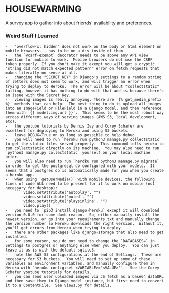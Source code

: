 # HOUSEWARMING
A survey app to gather info about friends' availability and preferences.

### Weird Stuff I Learned
    -   "overflow-x: hidden" does not work on the body or html element on mobile browsers... has to be on a div inside of them.
    -   the `@csrf-exempt` decorator needs to be above any API view function for mobile to work.  Mobile browsers do not use the CSRF token properly. If you don't make it exempt you will get a cryptic "string did not match expected pattern" error on fetch requests that makes literally no sense at all. 
    -   changing the "SECRET_KEY" in Django's settings to a random string of letters does not seem to work, and will trigger an error when trying to deploy to Heroku.  The error will be about "collectstatic" failing, however it has nothing to do with that and is because there's an issue with the Secret Key.
    -   viewing images is really annoying. There are `{% get_media_prefix %}` methods that can help.  The best thing to do is upload all images into an ImageField or FileField in a Django Model, and then reference them with `{{ model.img.url }}`.  This seems to be the most robust way across different ways of serving images (AWS S3, local development, etc).
    -   the youtube tutorials by Dennis Ivy and Corey Schafer are excellent for deploying to Heroku and using S3 buckets
    -   leave DEBUG=True on as long as possible to help debug
    -   you will need to run `heroku run python3 manage.py collectstatic` to get the static files served properly.  This command tells heroku to run collectstatic directly on its machine.  You may also need to run `python3 manage.py collectstatic` yourself on your local machine prior.
    -   you will also need to run `heroku run python3 manage.py migrate` in order to get the postgresql db configured with your models.  It seems that a postgres db is automatically made for you when you create a heroku app.
    -   when using `getUserMedia()` with mobile devices, the following lines of code ALL need to be present for it to work on mobile (not necessary for desktop):
        ``` video.setAttribute('autoplay', "")
            video.setAttribute('muted', "")
            video.setAttribute('playsinline', "")
            video.play() ```
    -   you need to `pip3 install django-heroku` except it will download version 0.0.0 for some dumb reason.  So, either manually install the newest version, or go into your requirements.txt and manually change the version number so Heroku downloads the right version.  Without it, you'll get errors from Heroku when trying to deploy
    -   there are other packages like django-storage that also need to get installed.
    -   for some reason, you do not need to change the `DATABASES=` in Settings to postgres or anything else when you deploy.  You can just leave it as is with the default sqlite3.
    -   note the AWS S3 configurations at the end of Settings.  These are necessary for S3 buckets.  You will need to set up some of these variables as environment variables, and manually configure them in Heroku with `heroku config:set <VARIABLE>='<VALUE>'`.  See the Corey Schafer youtube tutorials for details.
    -   you can send user uploaded images via JS fetch as a base64 dataURL and then save them to Django model instance, but first need to convert it to a ContentFile.  See views.py for details.
    

